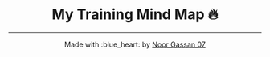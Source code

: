

<h1 align="center"> My Training Mind Map 🔥 </h1> 

---

<p align="center"> Made with :blue_heart: by <a href="https://github.com/nourgassan07">Noor Gassan 07</a></p>

